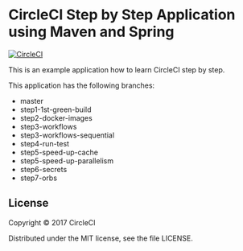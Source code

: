 # CircleCI Step by Step Application using Maven and Spring 
[![CircleCI](https://circleci.com/gh/kurumai/circleci-step-by-step/tree/step4-run-test.svg?style=svg)](https://circleci.com/gh/kurumai/circleci-step-by-step/tree/step4-run-test)

This is an example application how to learn CircleCI step by step.

This application has the following branches: 

- master
- step1-1st-green-build
- step2-docker-images
- step3-workflows
- step3-workflows-sequential
- step4-run-test
- step5-speed-up-cache
- step5-speed-up-parallelism
- step6-secrets
- step7-orbs

## License

Copyright © 2017 CircleCI

Distributed under the MIT license, see the file LICENSE.




